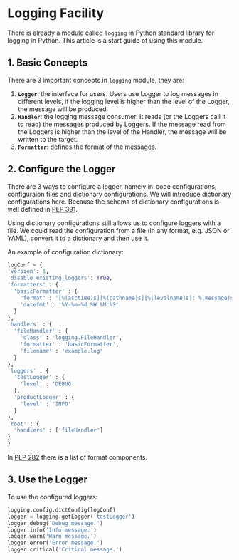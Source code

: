# Logging Facility

There is already a module called `logging` in Python standard library for logging in Python. This article is a start guide of using this module.

## 1. Basic Concepts

There are 3 important concepts in `logging` module, they are:

  1. __`Logger`__: the interface for users. Users use Logger to log messages in different levels, if the logging level is higher than the level of the Logger, the message will be produced.
  2. __`Handler`__: the logging message consumer. It reads (or the Loggers call it to read) the messages produced by Loggers. If the message read from the Loggers is higher than the level of the Handler, the message will be written to the target.
  3. __`Formatter`__: defines the format of the messages.

## 2. Configure the Logger

There are 3 ways to configure a logger, namely in-code configurations, configuraion files and dictionary configurations. We will introduce dictionary configurations here. Because the schema of dictionary configurations is well defined in [PEP 391](https://www.python.org/dev/peps/pep-0391/).

Using dictionary configurations still allows us to configure loggers with a file. We could read the configuration from a file (in any format, e.g. JSON or YAML), convert it to a dictionary and then use it.

An example of configuration dictionary:

  ```python
logConf = {
  'version': 1,
  'disable_existing_loggers': True,
  'formatters' : {
    'basicFormatter' : {
      'format' : '[%(asctime)s][%(pathname)s][%(levelname)s]: %(message)s',
      'datefmt' : '%Y-%m-%d %H:%M:%S'
    }
  },
  'handlers' : {
    'fileHandler' : {
      'class' : 'logging.FileHandler',
      'formatter' : 'basicFormatter',
      'filename' : 'example.log'
    }
  },
  'loggers' : {
    'testLogger' : {
      'level' : 'DEBUG'
    },
    'productLogger' : {
      'level' : 'INFO'
    }
  },
  'root' : {
    'handlers' : ['fileHandler']
  }
}
  ```

In [PEP 282](https://www.python.org/dev/peps/pep-0282/) there is a list of format components.

## 3. Use the Logger

To use the configured loggers:

  ```python
logging.config.dictConfig(logConf)
logger = logging.getLogger('testLogger')
logger.debug('Debug message.')
logger.info('Info message.')
logger.warn('Warn message.')
logger.error('Error message.')
logger.critical('Critical message.')
  ```
